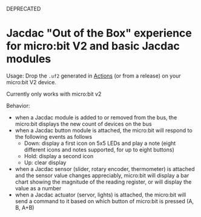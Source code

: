 DEPRECATED

# Jacdac "Out of the Box" experience for micro:bit V2 and basic Jacdac modules

Usage: Drop the `.uf2` generated in [Actions](https://github.com/microsoft/pxt-jacdac/actions) (or from a release) on your micro:bit V2 device.

Currently only works with micro:bit v2

Behavior:
 - when a Jacdac module is added to or removed from the bus, the micro:bit displays the new count of devices on the bus
 - when a Jacdac button module is attached, the micro:bit will respond to the following events as follows
    - Down: display a first icon on 5x5 LEDs and play a note (eight different icons and notes supported, for up to eight buttons)
    - Hold: display a second icon
    - Up: clear display
 - when a Jacdac sensor (slider, rotary encoder, thermometer) is attached and the sensor value changes appreciably, 
   micro:bit will display a bar chart showing the magnitude of the reading register, or will display the value as a number 
 - when a Jacdac actuator (servor, lights) is attached, the micro:bit will send a command to it based
   on which button of micro:bit is pressed (A, B, A+B)
